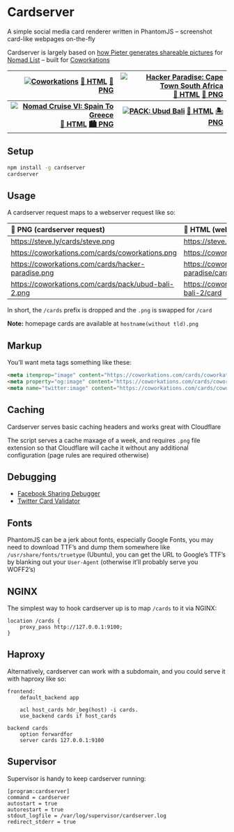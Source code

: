 Cardserver
==========

A simple social media card renderer written in PhantomJS – screenshot card-like webpages on-the-fly

Cardserver is largely based on [how Pieter generates shareable pictures](https://levels.io/phantomjs-social-media-share-pictures) for [Nomad List](https://nomadlist.com) – built for [Coworkations](https://coworkations.com)

| [![Coworkations](https://coworkations.com/cards/coworkations.png)](https://coworkations.com/cards/coworkations.png) [📄 HTML](https://coworkations.com/card) [🌇 PNG](https://coworkations.com/cards/coworkations.png) | [![Hacker Paradise: Cape Town South Africa](https://coworkations.com/cards/hacker-paradise/cape-town-south-africa.png)](https://coworkations.com/cards/hacker-paradise/cape-town-south-africa.png) [📄 HTML](https://coworkations.com/hacker-paradise/cape-town-south-africa/card) [🌄 PNG](https://coworkations.com/cards/hacker-paradise/cape-town-south-africa.png) |
| --: | --: |
| **[![Nomad Cruise VI: Spain To Greece](https://coworkations.com/cards/nomad-cruise/nomad-cruise-vi-spain-to-greece.png)](https://coworkations.com/cards/nomad-cruise/nomad-cruise-vi-spain-to-greece.png) [📄 HTML](https://coworkations.com/nomad-cruise/nomad-cruise-vi-spain-to-greece/card) [🏙 PNG](https://coworkations.com/cards/nomad-cruise/nomad-cruise-vi-spain-to-greece.png)** | **[![PACK: Ubud Bali](https://coworkations.com/cards/pack/ubud-bali-2.png)](https://coworkations.com/cards/pack/ubud-bali-2.png) [📄 HTML](https://coworkations.com/pack/ubud-bali-2/card) [🏝 PNG](https://coworkations.com/cards/pack/ubud-bali-2.png)** |


Setup
-----

```sh
npm install -g cardserver
cardserver
```


Usage
-----

A cardserver request maps to a webserver request like so:

| 🌇 PNG (cardserver request) | 📄 HTML (webserver request) |
| :-------------------------------------------------- | :--------------------------------------------- |
| https://steve.ly/cards/steve.png                    | https://steve.ly/card                          |
| https://coworkations.com/cards/coworkations.png     | https://coworkations.com/card                  |
| https://coworkations.com/cards/hacker-paradise.png  | https://coworkations.com/hacker-paradise/card  |
| https://coworkations.com/cards/pack/ubud-bali-2.png | https://coworkations.com/pack/ubud-bali-2/card |

In short, the `/cards` prefix is dropped and the `.png` is swapped for `/card`

**Note:** homepage cards are available at `hostname(without tld).png`


Markup
------

You’ll want meta tags something like these:

```html
<meta itemprop="image" content="https://coworkations.com/cards/coworkations.png">
<meta property="og:image" content="https://coworkations.com/cards/coworkations.png">
<meta name="twitter:image" content="https://coworkations.com/cards/coworkations.png">
```


Caching
-------

Cardserver serves basic caching headers and works great with Cloudflare

The script serves a cache maxage of a week, and requires `.png` file extension so that Cloudflare will cache it without any additional configuration (page rules are required otherwise)


Debugging
---------

- [Facebook Sharing Debugger](https://developers.facebook.com/tools/debug)
- [Twitter Card Validator](https://cards-dev.twitter.com/validator)


Fonts
-----

PhantomJS can be a jerk about fonts, especially Google Fonts, you may need to download TTF’s and dump them somewhere like `/usr/share/fonts/truetype` (Ubuntu), you can get the URL to Google’s TTF’s by blanking out your `User-Agent` (otherwise it’ll probably serve you WOFF2’s)


NGINX
-----

The simplest way to hook cardserver up is to map `/cards` to it via NGINX:

```
location /cards {
    proxy_pass http://127.0.0.1:9100;
}
```


Haproxy
-------

Alternatively, cardserver can work with a subdomain, and you could serve it with haproxy like so:

```
frontend:
    default_backend app

    acl host_cards hdr_beg(host) -i cards.
    use_backend cards if host_cards

backend cards
    option forwardfor
    server cards 127.0.0.1:9100
```


Supervisor
----------

Supervisor is handy to keep cardserver running:

```
[program:cardserver]
command = cardserver
autostart = true
autorestart = true
stdout_logfile = /var/log/supervisor/cardserver.log
redirect_stderr = true
```
